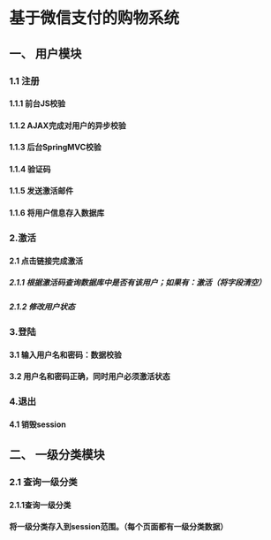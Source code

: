# 基于微信支付的购物系统

## 一、 用户模块
### 1.1 注册
#### 1.1.1 前台JS校验
#### 1.1.2 AJAX完成对用户的异步校验
#### 1.1.3 后台SpringMVC校验
#### 1.1.4 验证码
#### 1.1.5 发送激活邮件
#### 1.1.6 将用户信息存入数据库

### 2.激活
#### 2.1 点击链接完成激活
##### 2.1.1 根据激活码查询数据库中是否有该用户；如果有：激活（将字段清空）
##### 2.1.2 修改用户状态

### 3.登陆
#### 3.1 输入用户名和密码：数据校验
#### 3.2 用户名和密码正确，同时用户必须激活状态

### 4.退出
#### 4.1 销毁session

## 二、 一级分类模块

### 2.1 查询一级分类
#### 2.1.1查询一级分类
#### 将一级分类存入到session范围。（每个页面都有一级分类数据）
